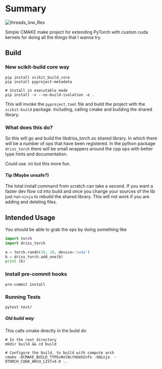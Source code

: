# Summary
![threads_low_Res](https://github.com/drisspg/driss_torch/assets/32754868/df5f6286-ef38-411e-9bc5-90042671a4fd)


Simple CMAKE make project for extending PyTorch with custom cuda kernels for doing
all the things that I wanna try.


## Build
### New scikit-build core way
``` Shell
pip install scikit_build_core
pip install pyproject-metadata

# Install in executable mode
pip install -v --no-build-isolation -e .
```

This will invoke the `pyproject.toml` file and build the project with the `scikit-build` package.
Including, calling cmake and building the shared library.

### What does this do?
So this will go and build the libdriss_torch.so shared library. In which there will be a number of ops that have been registered.
In the python package `driss_torch` there will be small wrappers around the cpp ops with better type hints and documentation.

Could use .ini but this more fun.


#### Tip (Maybe unsafe?)
The total install command from scratch can take a second. If you want a faster dev flow cd into build and once you change your sources of the lib just run `ninja` to rebuild the shared library. This will not work if you are adding and deleting files.
## Intended Usage
You should be able to grab the ops by doing something like

```Python
import torch
import driss_torch

a = torch.randn(10, 10, device='cuda')
b = driss_torch.add_one(b)
print (b)
```

### Install pre-commit hooks
```Shell
pre-commit install
```
### Running Tests
```Shell
pytest test/
```


##### Old build way
This calls cmake directly in the build dir.
``` Shell
# In the root directory
mkdir build && cd build

# Configure the build, to build with compute arch
cmake -DCMAKE_BUILD_TYPE=RelWithDebInfo -GNinja  -DTORCH_CUDA_ARCH_LIST=9.0 ..

```
